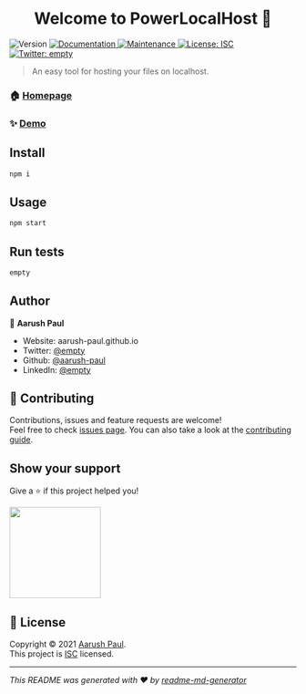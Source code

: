 <h1 align="center">Welcome to PowerLocalHost 👋</h1>
<p>
  <img alt="Version" src="https://img.shields.io/badge/version-1.0.0-blue.svg?cacheSeconds=2592000" />
  <a href="empty" target="_blank">
    <img alt="Documentation" src="https://img.shields.io/badge/documentation-yes-brightgreen.svg" />
  </a>
  <a href="https://github.com/aarush-paul/powerlocalhost/graphs/commit-activity" target="_blank">
    <img alt="Maintenance" src="https://img.shields.io/badge/Maintained%3F-yes-green.svg" />
  </a>
  <a href="https://github.com/aarush-paul/powerlocalhost/blob/master/LICENSE" target="_blank">
    <img alt="License: ISC" src="https://img.shields.io/github/license/aarush-paul/PowerLocalHost" />
  </a>
  <a href="https://twitter.com/empty" target="_blank">
    <img alt="Twitter: empty" src="https://img.shields.io/twitter/follow/empty.svg?style=social" />
  </a>
</p>

> An easy tool for hosting your files on localhost.

### 🏠 [Homepage](https://github.com/aarush-paul/powerlocalhost#readme)

### ✨ [Demo](empty)

## Install

```sh
npm i
```

## Usage

```sh
npm start
```

## Run tests

```sh
empty
```

## Author

👤 **Aarush Paul**

* Website: aarush-paul.github.io
* Twitter: [@empty](https://twitter.com/empty)
* Github: [@aarush-paul](https://github.com/aarush-paul)
* LinkedIn: [@empty](https://linkedin.com/in/empty)

## 🤝 Contributing

Contributions, issues and feature requests are welcome!<br />Feel free to check [issues page](https://github.com/aarush-paul/powerlocalhost/issues). You can also take a look at the [contributing guide](empty).

## Show your support

Give a ⭐️ if this project helped you!

<a href="https://www.patreon.com/empty">
  <img src="https://c5.patreon.com/external/logo/become_a_patron_button@2x.png" width="160">
</a>

## 📝 License

Copyright © 2021 [Aarush Paul](https://github.com/aarush-paul).<br />
This project is [ISC](https://github.com/aarush-paul/powerlocalhost/blob/master/LICENSE) licensed.

***
_This README was generated with ❤️ by [readme-md-generator](https://github.com/kefranabg/readme-md-generator)_